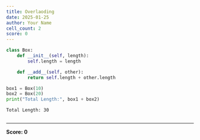 ```yaml
---
title: Overlaoding
date: 2025-01-25
author: Your Name
cell_count: 2
score: 0
---
```


```python
class Box:
    def __init__(self, length):
        self.length = length

    def __add__(self, other):
        return self.length + other.length

box1 = Box(10)
box2 = Box(20)
print("Total Length:", box1 + box2)

```

    Total Length: 30



```python

```


---
**Score: 0**